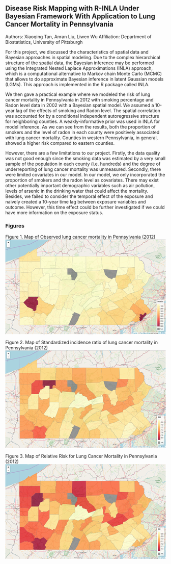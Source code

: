 ## Disease Risk Mapping with R-INLA Under Bayesian Framework With Application to Lung Cancer Mortality in Pennsylvania

Authors: Xiaoqing Tan, Anran Liu, Liwen Wu
Affiliation: Department of Biostatistics, University of Pittsburgh

For this project, we discussed the characteristics of spatial data and Bayesian approaches in spatial modeling. Due to the complex hierarchical structure of the spatial data, the Bayesian inference may be performed using the Integrated Nested Laplace Approximations (INLA) approach, which is a computational alternative to Markov chain Monte Carlo (MCMC) that allows to do approximate Bayesian inference in latent Gaussian models (LGMs). This approach is implemented in the R package called INLA.  

We then gave a practical example where we modeled the risk of lung cancer mortality in Pennsylvania in 2012 with smoking percentage and Radon level data in 2002 with a Bayesian spatial model. We assumed a 10-year lag of the effects of smoking and Radon level. The spatial correlation was accounted for by a conditional independent autoregressive structure for neighboring counties. A weakly-informative prior was used in INLA for model inference. As we can see from the results, both the proportion of smokers and the level of radon in each county were positively associated with lung cancer mortality. Counties in western Pennsylvania, in general, showed a higher risk compared to eastern counties.  

However, there are a few limitations to our project. Firstly, the data quality was not good enough since the smoking data was estimated by a very small sample of the population in each county (i.e. hundreds) and the degree of underreporting of lung cancer mortality was unmeasured. Secondly, there were limited covariates in our model. In our model, we only incorporated the proportion of smokers and the radon level as covariates. There may exist other potentially important demographic variables such as air pollution, levels of arsenic in the drinking water that could affect the mortality. Besides, we failed to consider the temporal effect of the exposure and naively created a 10-year time lag between exposure variables and outcome. However, this time effect could be further investigated if we could have more information on the exposure status.

### Figures
Figure 1. Map of Observed lung cancer mortality in Pennsylvania (2012)
![](results-img/2020-06-21-17-20-44.png)

Figure 2. Map of Standardized incidence ratio of lung cancer mortality in Pennsylvania (2012)
![](results-img/2020-06-21-17-22-34.png)

Figure 3. Map of Relative Risk for Lung Cancer Mortality in Pennsylvania (2012)
![](results-img/2020-06-21-17-22-55.png)
